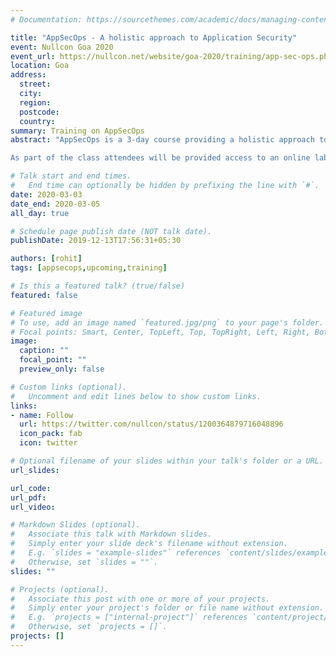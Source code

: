 ```yaml
---
# Documentation: https://sourcethemes.com/academic/docs/managing-content/

title: "AppSecOps - A holistic approach to Application Security"
event: Nullcon Goa 2020
event_url: https://nullcon.net/website/goa-2020/training/app-sec-ops.php
location: Goa
address:
  street:
  city:
  region:
  postcode:
  country:
summary: Training on AppSecOps
abstract: "AppSecOps is a 3-day course providing a holistic approach towards application security for developers with automation. This class covers the latest OWASP Top 10 (2017 edition) through an attacker’s perspective and looks at the various best practices/code snippets in Java, .NET and NodeJS to write secure code. Throughout this class, developers will be able to get on the same page with security professionals, understand their language, learn how to fix or mitigate vulnerabilities learnt during the class and also get acquainted with some real-world breaches, for example, “The Equifax” breach in September 2017.Various bug bounty case studies from popular websites like Facebook, Google, Shopify, PayPal, Twitter etc will be discussed explaining the financial repercussions of application security vulnerabilities like SSRF,XXE,SQL Injection, Authentication issues etc… Post learning and understanding what application security vulnerabilities are and how to fix and identify, this class will show how to use automation to weed out some of the vulnerabilities by injecting security into a DevOps pipeline.

As part of the class attendees will be provided access to an online lab for 7 days where they can practice their application security skills and be provided with our custom developed DevSecOps-Lab VM containing all the tools and code which are used for demonstrating the DevSecOps pipeline."

# Talk start and end times.
#   End time can optionally be hidden by prefixing the line with `#`.
date: 2020-03-03
date_end: 2020-03-05
all_day: true

# Schedule page publish date (NOT talk date).
publishDate: 2019-12-13T17:56:31+05:30

authors: [rohit]
tags: [appsecops,upcoming,training]

# Is this a featured talk? (true/false)
featured: false

# Featured image
# To use, add an image named `featured.jpg/png` to your page's folder. 
# Focal points: Smart, Center, TopLeft, Top, TopRight, Left, Right, BottomLeft, Bottom, BottomRight.
image:
  caption: ""
  focal_point: ""
  preview_only: false

# Custom links (optional).
#   Uncomment and edit lines below to show custom links.
links:
- name: Follow
  url: https://twitter.com/nullcon/status/1200364879716048896
  icon_pack: fab
  icon: twitter

# Optional filename of your slides within your talk's folder or a URL.
url_slides:

url_code:
url_pdf:
url_video:

# Markdown Slides (optional).
#   Associate this talk with Markdown slides.
#   Simply enter your slide deck's filename without extension.
#   E.g. `slides = "example-slides"` references `content/slides/example-slides.md`.
#   Otherwise, set `slides = ""`.
slides: ""

# Projects (optional).
#   Associate this post with one or more of your projects.
#   Simply enter your project's folder or file name without extension.
#   E.g. `projects = ["internal-project"]` references `content/project/deep-learning/index.md`.
#   Otherwise, set `projects = []`.
projects: []
---
```

